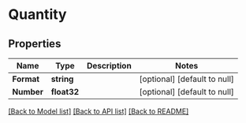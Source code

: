 # Quantity

## Properties
Name | Type | Description | Notes
------------ | ------------- | ------------- | -------------
**Format** | **string** |  | [optional] [default to null]
**Number** | **float32** |  | [optional] [default to null]

[[Back to Model list]](../README.md#documentation-for-models) [[Back to API list]](../README.md#documentation-for-api-endpoints) [[Back to README]](../README.md)


